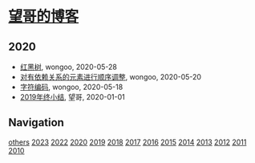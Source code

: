 # [望哥的博客](http://blog.sisopipo.com)

## 2020
* [红黑树](/2020/2020-05-28-red-black-tree), wongoo, 2020-05-28
* [对有依赖关系的元素进行顺序调整](/2020/2020-05-20-dependency-element-order-algorithm), wongoo, 2020-05-20
* [字符编码](/2020/2020-05-19-unicode-charset), wongoo, 2020-05-18
* [2019年终小结](/2020/2020-01-01-retrospect2019), 望哥, 2020-01-01

## Navigation
[others](/others/)
[2023](/2023/)
[2022](/2022/)
[2020](/2020/)
[2019](/2019/)
[2018](/2018/)
[2017](/2017/)
[2016](/2016/)
[2015](/2015/)
[2014](/2014/)
[2013](/2013/)
[2012](/2012/)
[2011](/2011/)
[2010](/2010/)
